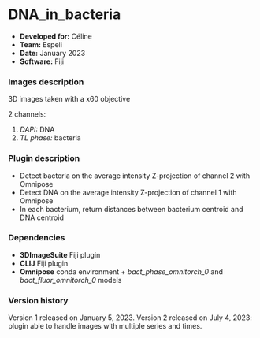 # DNA_in_bacteria

* **Developed for:** Céline
* **Team:** Espeli
* **Date:** January 2023
* **Software:** Fiji


### Images description

3D images taken with a x60 objective

2 channels:
  1. *DAPI:* DNA
  2. *TL phase:* bacteria

### Plugin description

* Detect bacteria on the average intensity Z-projection of channel 2 with Omnipose
* Detect DNA on the average intensity Z-projection of channel 1 with Omnipose
* In each bacterium, return distances between bacterium centroid and DNA centroid


### Dependencies

* **3DImageSuite** Fiji plugin
* **CLIJ** Fiji plugin
* **Omnipose** conda environment + *bact_phase_omnitorch_0* and *bact_fluor_omnitorch_0* models

### Version history

Version 1 released on January 5, 2023.
Version 2 released on July 4, 2023: plugin able to handle images with multiple series and times.

